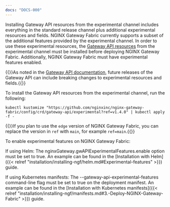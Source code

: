 ```yaml
---
docs: "DOCS-000"
---
```


Installing Gateway API resources from the experimental channel includes everything in the standard release channel plus additional experimental resources and fields.
NGINX Gateway Fabric currently supports a subset of the additional features provided by the experimental channel. In order
to use these experimental resources, the [Gateway API resources](https://github.com/kubernetes-sigs/gateway-api) from the experimental channel must be installed before deploying NGINX Gateway Fabric.
Additionally, NGINX Gateway Fabric must have experimental features enabled.

{{<caution>}}As noted in the [Gateway API documentation](https://gateway-api.sigs.k8s.io/guides/#install-experimental-channel), future releases of the Gateway API can include breaking changes to experimental resources and fields.{{</caution>}}

To install the Gateway API resources from the experimental channel, run the following:

```shell
kubectl kustomize "https://github.com/nginxinc/nginx-gateway-fabric/config/crd/gateway-api/experimental?ref=v1.4.0" | kubectl apply -f -
```

{{<note>}}If you plan to use the `edge` version of NGINX Gateway Fabric, you can replace the version in `ref` with `main`, for example `ref=main`.{{</note>}}


To enable experimental features on NGINX Gateway Fabric:

If using Helm: The nginxGateway.gwAPIExperimentalFeatures.enable option must be set to true. An example can be found
in the [Installation with Helm]({{< relref "installation/installing-ngf/helm.md#Experimental-features" >}}) guide.

If using Kubernetes manifests: The --gateway-api-experimental-features command-line flag must be set to true on the deployment manifest.
An example can be found in the [Installation with Kubernetes manifests]({{< relref "installation/installing-ngf/manifests.md#3.-Deploy-NGINX-Gateway-Fabric" >}}) guide.
